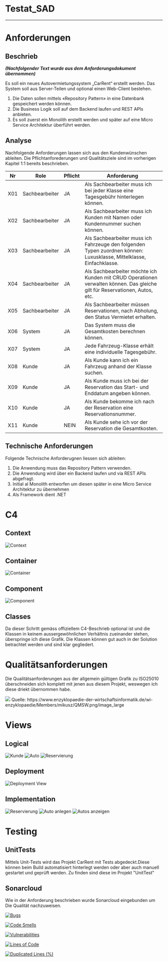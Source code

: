 # Testat_SAD
- - - -
# Anforderungen #
## Beschrieb ##
___(Nachfolgender Text wurde aus dem Anforderungsdokument übernommen)___

Es soll ein neues Autovermietungssystem „CarRent“ erstellt werden. Das System soll aus Server-Teilen und
optional einen Web-Client bestehen.
1. Die Daten sollen mittels «Repository Pattern» in eine Datenbank gespeichert werden können.
2. Die Business Logik soll auf dem Backend laufen und REST APIs anbieten.
3. Es soll zuerst ein Monolith erstellt werden und später auf eine Micro Service Architektur überführt
werden.

## Analyse ##
Nachfolgende Anforderungen lassen sich aus den Kundenwünschen ableiten.
Die Pflichtanforederungen und Qualitätsziele sind im vorherigen Kapitel 1:1 bereits beschrieben.

| Nr          | Role                      | Pflicht  | Anforderung               |
| ----------- | ------------------------- | -------- | ------------------------- |
| X01         | Sachbearbeiter            | JA       | Als Sachbearbeiter muss ich bei jeder Klasse eine Tagesgebühr hinterlegen können. |
| X02         | Sachbearbeiter            | JA       | Als Sachbearbeiter muss ich Kunden mit Namen oder Kundennummer suchen können. |
| X03         | Sachbearbeiter            | JA       | Als Sachbearbeiter muss ich Fahrzeuge den folgenden Typen zuordnen können: Luxusklasse, Mittelklasse, Einfachklasse.  |
| X04         | Sachbearbeiter            | JA       | Als Sachbearbeiter möchte ich Kunden mit CRUD Operationen verwalten können. Das gleiche gilt für Reservationen, Autos, etc.|
| X05         | Sachbearbeiter            | JA       | Als Sachbearbeiter müssen Reservationen, nach Abholung, den Status Vermietet erhalten. |
| X06         | System                    | JA       | Das System muss die Gesamtkosten berechnen können. |
| X07         | System                    | JA       | Jede Fahrzeug-Klasse erhält eine individuelle Tagesgebühr.  |
| X08         | Kunde                     | JA       | Als Kunde kann ich ein Fahrzeug anhand der Klasse suchen.  |
| X09         | Kunde                     | JA       | Als Kunde muss ich bei der Reservation das Start- und Enddatum angeben können. |
| X10         | Kunde                     | JA       | Als Kunde bekomme ich nach der Reservation eine Reservationsnummer.  |
| X11         | Kunde                     | NEIN     | Als Kunde sehe ich vor der Reservation die Gesamtkosten. |

## Technische Anforderungen ##
Folgende Technische Anforderugnen liessen sich ableiten:

1. Die Anwendung muss das Repository Pattern verwenden.
2. Die Anwendung wird über ein Backend laufen und via REST APIs abgefragt.
3. Initial al Monolith entworfen um diesen später in eine Micro Service Architektur zu übernehmen
4. Als Framework dient .NET


# C4 #

## Context ##
![Context](https://user-images.githubusercontent.com/12933374/132244965-d481cb38-ea28-4376-b9a7-cf9489c21cec.PNG)

## Container ##
![Container](https://user-images.githubusercontent.com/12933374/132245033-330165ce-237d-42b6-aed5-8d25d0c572fa.PNG)

## Component ##
![Component](https://user-images.githubusercontent.com/12933374/132245039-421a2289-9540-4e33-bb1c-54f9e893ff87.jpg)

## Classes ##
Da dieser Schritt gemäss offiziellem C4-Beschrieb optional ist und die Klassen in keinem aussergewöhnlichen Verhältnis zueinander stehen, überspringe ich diese Grafik. Die Klassen können gut auch in der Solution betrachtet werden und sind klar gegliedert.

# Qualitätsanforderungen #
Die Qualitätsanforderungen aus der allgemein gültigen Grafik zu ISO25010 überschneiden sich komplett mit jenen aus diesem Projekt, weswegen ich diese driekt übernommen habe.

<img src="https://www.enzyklopaedie-der-wirtschaftsinformatik.de/wi-enzyklopaedie/Members/mikusz/QMSW.png/image_large">
Quelle: https://www.enzyklopaedie-der-wirtschaftsinformatik.de/wi-enzyklopaedie/Members/mikusz/QMSW.png/image_large

# Views #

## Logical ##
![Kunde](https://user-images.githubusercontent.com/12933374/132245136-28e8aa73-1371-41aa-8147-c6a4d1aa04d5.JPG)
![Auto](https://user-images.githubusercontent.com/12933374/132245147-2f103759-dd61-4d66-9a62-3a6f6ea438e6.JPG)
![Reservierung](https://user-images.githubusercontent.com/12933374/132245144-421cb644-6598-4a53-9fd8-81538ce67fd0.JPG)

## Deployment ##
![Deployment View](https://user-images.githubusercontent.com/12933374/132245009-a40925a4-a912-499f-a6b9-c50ad64ba177.JPG)

## Implementation ##
![Reservierung](https://user-images.githubusercontent.com/12933374/132245207-5b2b0785-d493-4076-8cc4-43615e7a8cf2.JPG)
![Auto anlegen](https://user-images.githubusercontent.com/12933374/132245198-7e17da7c-d5b2-4bb9-bb01-85d044085ebe.JPG)
![Autos anzeigen](https://user-images.githubusercontent.com/12933374/132245202-1f8f386b-361b-4b57-b605-ac3d4fbd4182.JPG)

# Testing #
## UnitTests ##
Mittels Unit-Tests wird das Projekt CarRent mit Tests abgedeckt.Diese können beim Build automatisiert hinterlegt werden oder aber auch manuell gestartet und geprüft werden.
Zu finden sind diese im Projekt "UnitTest"
## Sonarcloud ##
Wie in der Anforderung beschrieben wurde Sonarcloud eingebunden um Die Qualität nachzuweisen.

[![Bugs](https://sonarcloud.io/api/project_badges/measure?project=FSeidler1_Testat_SAD&metric=bugs)](https://sonarcloud.io/dashboard?id=FSeidler1_Testat_SAD)

[![Code Smells](https://sonarcloud.io/api/project_badges/measure?project=FSeidler1_Testat_SAD&metric=code_smells)](https://sonarcloud.io/dashboard?id=FSeidler1_Testat_SAD)

[![Vulnerabilities](https://sonarcloud.io/api/project_badges/measure?project=FSeidler1_Testat_SAD&metric=vulnerabilities)](https://sonarcloud.io/dashboard?id=FSeidler1_Testat_SAD)

[![Lines of Code](https://sonarcloud.io/api/project_badges/measure?project=FSeidler1_Testat_SAD&metric=ncloc)](https://sonarcloud.io/dashboard?id=FSeidler1_Testat_SAD)

[![Duplicated Lines (%)](https://sonarcloud.io/api/project_badges/measure?project=FSeidler1_Testat_SAD&metric=duplicated_lines_density)](https://sonarcloud.io/dashboard?id=FSeidler1_Testat_SAD)

